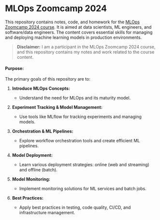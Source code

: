 # MLOps Zoomcamp 2024

This repository contains notes, code, and homework for the [MLOps Zoomcamp 2024 course](https://github.com/DataTalksClub/mlops-zoomcamp). It is aimed at data scientists, ML engineers, and software/data engineers. The content covers essential skills for managing and deploying machine learning models in production environments.

> **Disclaimer:** I am a participant in the MLOps Zoomcamp 2024 course, and this repository contains my notes and work related to the course content.


#### Purpose:
The primary goals of this repository are to:

1. **Introduce MLOps Concepts:**
   - Understand the need for MLOps and its maturity model.

2. **Experiment Tracking & Model Management:**
   - Use tools like MLflow for tracking experiments and managing models.

3. **Orchestration & ML Pipelines:**
   - Explore workflow orchestration tools and create efficient ML pipelines.

4. **Model Deployment:**
   - Learn various deployment strategies: online (web and streaming) and offline (batch).

5. **Model Monitoring:**
   - Implement monitoring solutions for ML services and batch jobs.

6. **Best Practices:**
   - Apply best practices in testing, code quality, CI/CD, and infrastructure management.

